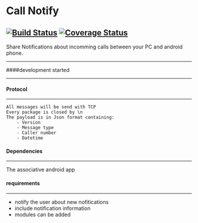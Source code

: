 # Call Notify  

[![Build Status](https://travis-ci.org/asuivelentine/call_notify.svg?branch=network)](https://travis-ci.org/asuivelentine/call_notify) [![Coverage Status](https://coveralls.io/repos/github/asuivelentine/call_notify/badge.svg?branch=network)](https://coveralls.io/github/asuivelentine/call_notify?branch=network) 
---

Share Notifications about incomming calls between your PC and android phone.

---

####development started

---

#### Protocol

---

	All messages will be send with TCP
	Every package is closed by \n
	The payload is in Json format containing:
		- Version
		- Message type
		- Caller number
		- Datetime

#### Dependencies 

---

The associative android app

#### requirements

---

- notify the user about new nofitications
- include notification information 
- modules can be added 
